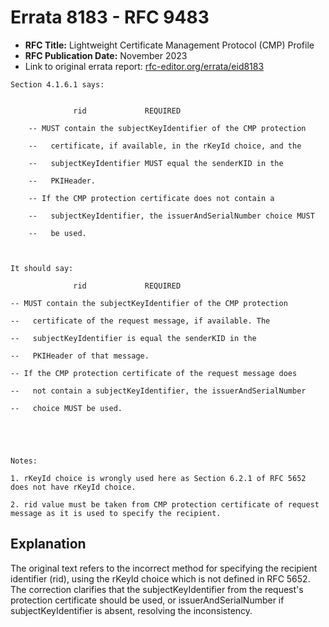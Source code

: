 # Errata 8183 - RFC 9483

- **RFC Title:** Lightweight Certificate Management Protocol (CMP) Profile
- **RFC Publication Date:** November 2023
- Link to original errata report: [rfc-editor.org/errata/eid8183](https://www.rfc-editor.org/errata/eid8183)

```
Section 4.1.6.1 says:


              rid             REQUIRED
    -- MUST contain the subjectKeyIdentifier of the CMP protection
    --   certificate, if available, in the rKeyId choice, and the
    --   subjectKeyIdentifier MUST equal the senderKID in the
    --   PKIHeader.
    -- If the CMP protection certificate does not contain a
    --   subjectKeyIdentifier, the issuerAndSerialNumber choice MUST
    --   be used.


It should say:

              rid             REQUIRED	
-- MUST contain the subjectKeyIdentifier of the CMP protection
--   certificate of the request message, if available. The
--   subjectKeyIdentifier is equal the senderKID in the
--   PKIHeader of that message.
-- If the CMP protection certificate of the request message does
--   not contain a subjectKeyIdentifier, the issuerAndSerialNumber
--   choice MUST be used.



Notes:

1. rKeyId choice is wrongly used here as Section 6.2.1 of RFC 5652 does not have rKeyId choice. 
2. rid value must be taken from CMP protection certificate of request message as it is used to specify the recipient.
```

## Explanation

The original text refers to the incorrect method for specifying the recipient identifier (rid), using the rKeyId choice which is not defined in RFC 5652. The correction clarifies that the subjectKeyIdentifier from the request's protection certificate should be used, or issuerAndSerialNumber if subjectKeyIdentifier is absent, resolving the inconsistency.
